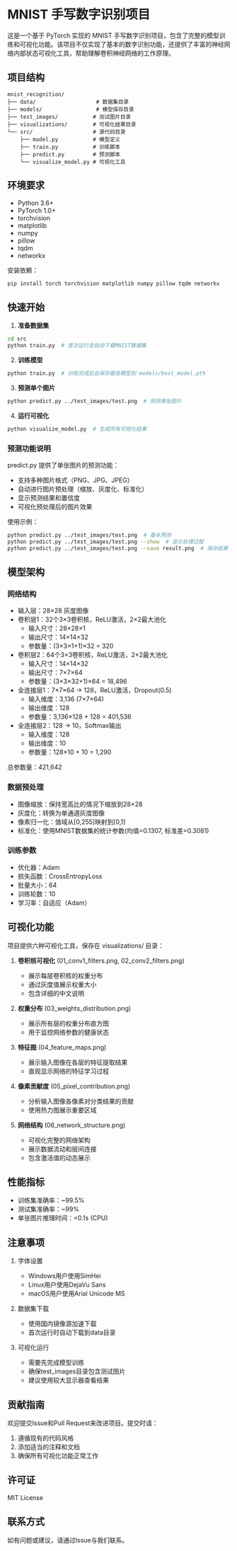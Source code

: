 # MNIST 手写数字识别项目

这是一个基于 PyTorch 实现的 MNIST 手写数字识别项目，包含了完整的模型训练和可视化功能。该项目不仅实现了基本的数字识别功能，还提供了丰富的神经网络内部状态可视化工具，帮助理解卷积神经网络的工作原理。

## 项目结构

```
mnist_recognition/
├── data/                   # 数据集目录
├── models/                 # 模型保存目录
├── test_images/           # 测试图片目录
├── visualizations/        # 可视化结果目录
└── src/                   # 源代码目录
    ├── model.py           # 模型定义
    ├── train.py           # 训练脚本
    ├── predict.py         # 预测脚本
    └── visualize_model.py # 可视化工具
```

## 环境要求

- Python 3.6+
- PyTorch 1.0+
- torchvision
- matplotlib
- numpy
- pillow
- tqdm
- networkx

安装依赖：
```bash
pip install torch torchvision matplotlib numpy pillow tqdm networkx
```

## 快速开始

1. **准备数据集**
```bash
cd src
python train.py  # 首次运行会自动下载MNIST数据集
```

2. **训练模型**
```bash
python train.py  # 训练完成后会保存最佳模型到 models/best_model.pth
```

3. **预测单个图片**
```bash
python predict.py ../test_images/test.png  # 预测单张图片
```

4. **运行可视化**
```bash
python visualize_model.py  # 生成所有可视化结果
```

### 预测功能说明
predict.py 提供了单张图片的预测功能：
- 支持多种图片格式（PNG、JPG、JPEG）
- 自动进行图片预处理（缩放、灰度化、标准化）
- 显示预测结果和置信度
- 可视化预处理后的图片效果

使用示例：
```bash
python predict.py ../test_images/test.png  # 基本预测
python predict.py ../test_images/test.png --show  # 显示处理过程
python predict.py ../test_images/test.png --save result.png  # 保存结果
```

## 模型架构

### 网络结构
- 输入层：28×28 灰度图像
- 卷积层1：32个3×3卷积核，ReLU激活，2×2最大池化
  * 输入尺寸：28×28×1
  * 输出尺寸：14×14×32
  * 参数量：(3×3×1+1)×32 = 320
- 卷积层2：64个3×3卷积核，ReLU激活，2×2最大池化
  * 输入尺寸：14×14×32
  * 输出尺寸：7×7×64
  * 参数量：(3×3×32+1)×64 = 18,496
- 全连接层1：7×7×64 → 128，ReLU激活，Dropout(0.5)
  * 输入维度：3,136 (7×7×64)
  * 输出维度：128
  * 参数量：3,136×128 + 128 = 401,536
- 全连接层2：128 → 10，Softmax输出
  * 输入维度：128
  * 输出维度：10
  * 参数量：128×10 + 10 = 1,290

总参数量：421,642

### 数据预处理
- 图像缩放：保持宽高比的情况下缩放到28×28
- 灰度化：转换为单通道灰度图像
- 像素归一化：值域从[0,255]映射到[0,1]
- 标准化：使用MNIST数据集的统计参数(均值=0.1307, 标准差=0.3081)

### 训练参数
- 优化器：Adam
- 损失函数：CrossEntropyLoss
- 批量大小：64
- 训练轮数：10
- 学习率：自适应（Adam）

## 可视化功能

项目提供六种可视化工具，保存在 visualizations/ 目录：

1. **卷积核可视化** (01_conv1_filters.png, 02_conv2_filters.png)
   - 展示每层卷积核的权重分布
   - 通过灰度值展示权重大小
   - 包含详细的中文说明

2. **权重分布** (03_weights_distribution.png)
   - 展示所有层的权重分布直方图
   - 用于监控网络参数的健康状态

3. **特征图** (04_feature_maps.png)
   - 展示输入图像在各层的特征提取结果
   - 直观显示网络的特征学习过程

4. **像素贡献度** (05_pixel_contribution.png)
   - 分析输入图像各像素对分类结果的贡献
   - 使用热力图展示重要区域

5. **网络结构** (06_network_structure.png)
   - 可视化完整的网络架构
   - 展示数据流动和层间连接
   - 包含激活值的动态展示

## 性能指标

- 训练集准确率：~99.5%
- 测试集准确率：~99%
- 单张图片推理时间：<0.1s (CPU)

## 注意事项

1. 字体设置
   - Windows用户使用SimHei
   - Linux用户使用DejaVu Sans
   - macOS用户使用Arial Unicode MS

2. 数据集下载
   - 使用国内镜像源加速下载
   - 首次运行时自动下载到data目录

3. 可视化运行
   - 需要先完成模型训练
   - 确保test_images目录包含测试图片
   - 建议使用较大显示器查看结果

## 贡献指南

欢迎提交Issue和Pull Request来改进项目。提交时请：
1. 遵循现有的代码风格
2. 添加适当的注释和文档
3. 确保所有可视化功能正常工作

## 许可证

MIT License

## 联系方式

如有问题或建议，请通过Issue与我们联系。

